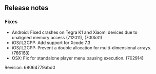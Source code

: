 ## Release notes

### Fixes

-   Android: Fixed crashes on Tegra K1 and Xiaomi devices due to unaligned memory access (712011), (700531)
-   iOS/IL2CPP: Add support for Xcode 7.3
-   iOS/IL2CPP: Prevent a double allocation for multi-dimensional arrays. (766168)
-   OSX: Fix for standalone player menu pausing execution. (702914)

Revision: 68064779abd0

